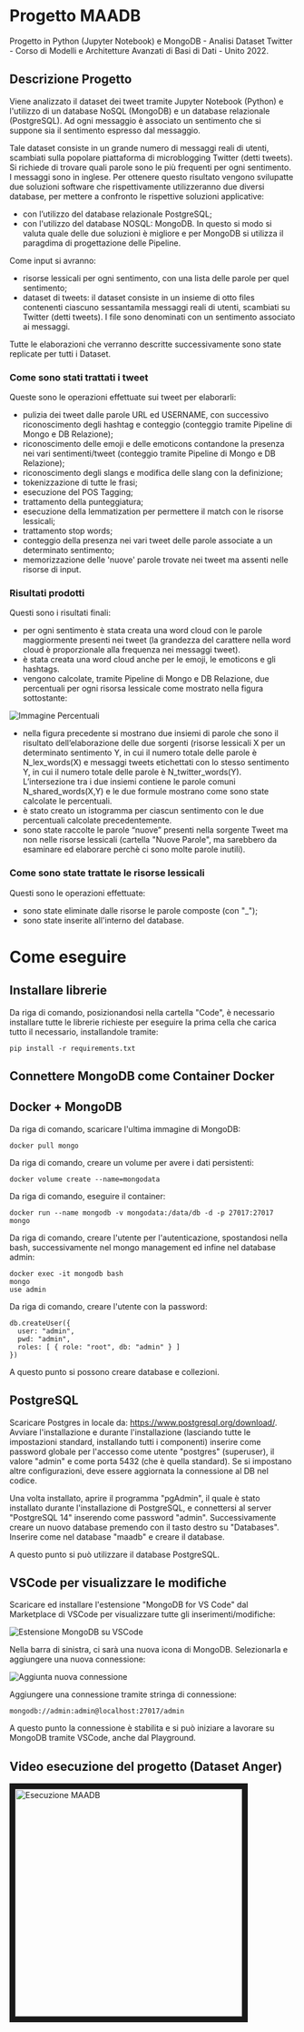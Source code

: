 # Progetto MAADB
Progetto in Python (Jupyter Notebook) e MongoDB - Analisi Dataset Twitter - Corso di Modelli e Architetture Avanzati di Basi di Dati - Unito 2022.

## Descrizione Progetto

Viene analizzato il dataset dei tweet tramite Jupyter Notebook (Python) e l'utilizzo di un database NoSQL (MongoDB) e un database relazionale (PostgreSQL). Ad ogni messaggio è associato un sentimento che si suppone sia il sentimento espresso dal messaggio.

Tale dataset consiste in un grande numero di messaggi reali di utenti, scambiati sulla popolare piattaforma di microblogging Twitter (detti tweets). 
Si richiede di trovare quali parole sono le più frequenti per ogni sentimento. I messaggi sono in inglese.
Per ottenere questo risultato vengono svilupatte due soluzioni software che rispettivamente utilizzeranno due diversi database, per mettere a confronto le rispettive soluzioni applicative: 
- con l’utilizzo del database relazionale PostgreSQL;
- con l'utilizzo del database NOSQL: MongoDB. 
In questo si modo si valuta quale delle due soluzioni è migliore e per MongoDB si utilizza il paragdima di progettazione delle Pipeline.

Come input si avranno:
- risorse lessicali per ogni sentimento, con una lista delle parole per quel sentimento;
- dataset di tweets: il dataset consiste in un insieme di otto files contenenti ciascuno sessantamila messaggi reali di utenti, scambiati su Twitter (detti tweets). I file sono denominati con un sentimento associato ai messaggi. 

Tutte le elaborazioni che verranno descritte successivamente sono state replicate per tutti i Dataset.

### Come sono stati trattati i tweet

Queste sono le operazioni effettuate sui tweet per elaborarli:
- pulizia dei tweet dalle parole URL ed USERNAME, con successivo riconoscimento degli hashtag e conteggio (conteggio tramite Pipeline di Mongo e DB Relazione);
- riconoscimento delle emoji e delle emoticons contandone la presenza nei vari sentimenti/tweet (conteggio tramite Pipeline di Mongo e DB Relazione);
- riconoscimento degli slangs e modifica delle slang con la definizione;
- tokenizzazione di tutte le frasi;
- esecuzione del POS Tagging;
- trattamento della punteggiatura;
- esecuzione della lemmatization per permettere il match con le risorse lessicali;
- trattamento stop words;
- conteggio della presenza nei vari tweet delle parole associate a un determinato sentimento;
- memorizzazione delle 'nuove' parole trovate nei tweet ma assenti nelle risorse di input.

### Risultati prodotti

Questi sono i risultati finali:
- per ogni sentimento è stata creata una word cloud con le parole maggiormente presenti nei tweet (la grandezza del carattere nella word cloud è proporzionale alla frequenza nei messaggi tweet).
- è stata creata una word cloud anche per le emoji, le emoticons e gli hashtags.
- vengono calcolate, tramite Pipeline di Mongo e DB Relazione, due percentuali per ogni risorsa lessicale come mostrato nella figura sottostante:

![Immagine Percentuali](http://drive.google.com/uc?export=view&id=1-Ach8t9DVPMIQzrbxbn9655aKo2T5f6H)

- nella figura precedente si mostrano due insiemi di parole che sono il risultato dell’elaborazione delle due sorgenti (risorse lessicali X per un determinato sentimento Y, in cui il numero totale delle parole è N_lex_words(X) e messaggi tweets etichettati con lo stesso sentimento Y, in cui il numero totale delle parole è N_twitter_words(Y). L’intersezione tra i due insiemi contiene le parole comuni N_shared_words(X,Y) e le due formule mostrano come sono state calcolate le percentuali. 
- è stato creato un istogramma per ciascun sentimento con le due percentuali calcolate precedentemente. 
- sono state raccolte le parole “nuove” presenti nella sorgente Tweet ma non nelle risorse lessicali (cartella "Nuove Parole", ma sarebbero da esaminare ed elaborare perchè ci sono molte parole inutili).

### Come sono state trattate le risorse lessicali

Questi sono le operazioni effettuate:
- sono state eliminate dalle risorse le parole composte (con "_");
- sono state inserite all'interno del database.

# Come eseguire

## Installare librerie

Da riga di comando, posizionandosi nella cartella "Code", è necessario installare tutte le librerie richieste per eseguire la prima cella che carica tutto il necessario, installandole tramite:
```
pip install -r requirements.txt
```

## Connettere MongoDB come Container Docker
## Docker + MongoDB
Da riga di comando, scaricare l'ultima immagine di MongoDB:
```
docker pull mongo
```
Da riga di comando, creare un volume per avere i dati persistenti:
```
docker volume create --name=mongodata
```
Da riga di comando, eseguire il container:
```
docker run --name mongodb -v mongodata:/data/db -d -p 27017:27017 mongo
```
Da riga di comando, creare l'utente per l'autenticazione, spostandosi nella bash, successivamente nel mongo management ed infine nel database admin:
```
docker exec -it mongodb bash
mongo
use admin
```
Da riga di comando, creare l'utente con la password:
```
db.createUser({
  user: "admin", 
  pwd: "admin", 
  roles: [ { role: "root", db: "admin" } ]
})
```

A questo punto si possono creare database e collezioni.

## PostgreSQL

Scaricare Postgres in locale da: https://www.postgresql.org/download/.
Avviare l'installazione e durante l'installazione (lasciando tutte le impostazioni standard, installando tutti i componenti) inserire come password globale per l'accesso come utente "postgres" (superuser), il valore "admin" e come porta 5432 (che è quella standard).
Se si impostano altre configurazioni, deve essere aggiornata la connessione al DB nel codice.

Una volta installato, aprire il programma "pgAdmin", il quale è stato installato durante l'installazione di PostgreSQL, e connettersi al server "PostgreSQL 14" inserendo come password "admin".
Successivamente creare un nuovo database premendo con il tasto destro su "Databases". Inserire come nel database "maadb" e creare il database.

A questo punto si può utilizzare il database PostgreSQL.

## VSCode per visualizzare le modifiche
Scaricare ed installare l'estensione "MongoDB for VS Code" dal Marketplace di VSCode per visualizzare tutte gli inserimenti/modifiche:

![Estensione MongoDB su VSCode](https://code.visualstudio.com/assets/docs/azure/mongodb/install-cosmosdb-extension.png)

Nella barra di sinistra, ci sarà una nuova icona di MongoDB. Selezionarla e aggiungere una nuova connessione:

![Aggiunta nuova connessione](https://code.visualstudio.com/assets/docs/azure/mongodb/cosmosdb-explorer.png)

Aggiungere una connessione tramite stringa di connessione:
```
mongodb://admin:admin@localhost:27017/admin
```

A questo punto la connessione è stabilita e si può iniziare a lavorare su MongoDB tramite VSCode, anche dal Playground.

## Video esecuzione del progetto (Dataset Anger)

<a href="http://www.youtube.com/watch?feature=player_embedded&v=01fXfvPRq1Q
" rel="noopener" target="_blank"><img src="http://img.youtube.com/vi/01fXfvPRq1Q/0.jpg" 
alt="Esecuzione MAADB" width="400" border="10" /></a>
